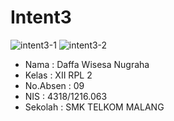 # Intent3

![intent3-1](https://cloud.githubusercontent.com/assets/15698915/19224793/4856e732-8eb7-11e6-8ade-623f44a091fa.PNG)
![intent3-2](https://cloud.githubusercontent.com/assets/15698915/19224792/48546c0a-8eb7-11e6-8a17-584d862b0ad6.PNG)

* Nama      : Daffa Wisesa Nugraha
* Kelas     : XII RPL 2
* No.Absen  : 09
* NIS       : 4318/1216.063
* Sekolah   : SMK TELKOM MALANG
